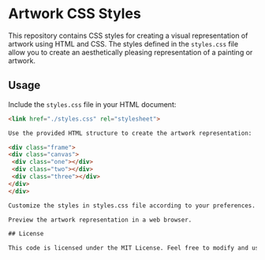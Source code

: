 # Artwork CSS Styles

This repository contains CSS styles for creating a visual representation of artwork using HTML and CSS. The styles defined in the `styles.css` file allow you to create an aesthetically pleasing representation of a painting or artwork.

## Usage

Include the `styles.css` file in your HTML document:

   ```html
   <link href="./styles.css" rel="stylesheet">

Use the provided HTML structure to create the artwork representation:

<div class="frame">
  <div class="canvas">
    <div class="one"></div>
    <div class="two"></div>
    <div class="three"></div>
  </div>
</div>

Customize the styles in styles.css file according to your preferences.

Preview the artwork representation in a web browser.

## License

This code is licensed under the MIT License. Feel free to modify and use it for personal or commercial projects.


